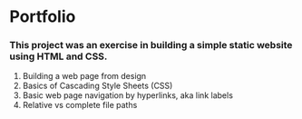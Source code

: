 # Portfolio 
### This project was an exercise in building a simple static website using HTML and CSS.
1. Building a web page from design 
2. Basics of Cascading Style Sheets (CSS) 
3. Basic web page navigation by hyperlinks, aka link labels 
4. Relative vs complete file paths 

